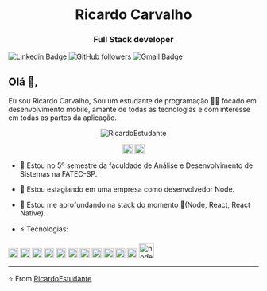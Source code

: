 <h1 align="center">Ricardo Carvalho</h1>
<h3 align="center">Full Stack developer</h3>

[![Linkedin Badge](https://img.shields.io/badge/-Ricardo-blue?style=flat-square&logo=Linkedin&logoColor=white&link=https://www.linkedin.com/in/ricardo-carvalho-ba865a123/)](https://www.linkedin.com/in/ricardo-carvalho-ba865a123/) 
 <a href="https://github.com/RicardoEstudante">
    <img alt="GitHub followers" src="https://img.shields.io/github/followers/RicardoEstudante?label=Ricardo&style=social">
 </a>
[![Gmail Badge](https://img.shields.io/badge/-Gmail.com-c14438?style=flat-square&logo=Gmail&logoColor=white&link=mailto:ricardocarvalho606@gmail.com)](mailto:ricardocarvalho606@gmail.com)

## Olá 👋, 
Eu sou Ricardo Carvalho, Sou um estudante de programação 👨‍💻 focado em desenvolvimento mobile, amante de todas as tecnólogias e com interesse em todas as partes da aplicação. 

<p align="center"> <img src="https://github-readme-stats.vercel.app/api?username=RicardoEstudante&show_icons=true" alt="RicardoEstudante" /> </p>
<p align="center">
<a href="https://www.linkedin.com/in/ricardo-carvalho-ba865a123/" target="blank"><img align="center" src="https://cdn.jsdelivr.net/npm/simple-icons@3.0.1/icons/linkedin.svg" alt="ricardo carvalho" height="20" width="20" /></a>
<a href="https://www.facebook.com/ricardo2010carvalho/" target="blank"><img align="center" src="https://cdn.jsdelivr.net/npm/simple-icons@3.0.1/icons/facebook.svg" alt="https://www.linkedin.com/in/ricardo-carvalho-ba865a123/" height="20" width="20" /></a>
</p>


- 💬 Estou no 5º semestre da faculdade de Análise e Desenvolvimento de Sistemas na FATEC-SP.

- 🔭 Estou estagiando em uma empresa como desenvolvedor Node.

- :book: Estou me aprofundando na stack do momento :rocket:(Node, React, React Native).

- <p align="left">⚡ Tecnologias: 
 <img src="https://image.flaticon.com/icons/png/512/1183/1183672.png" alt="react" width="20" height="20"/> 
 <img src="https://konpa.github.io/devicon/devicon.git/icons/bootstrap/bootstrap-plain.svg" alt="bootstrap" width="20" height="20"/> 
 <img src="https://image.flaticon.com/icons/svg/919/919826.svg" alt="css3" width="20" height="20"/> 
 <img src="https://image.flaticon.com/icons/svg/919/919827.svg" alt="html5" width="20" height="20"/> 
 <img src="https://image.flaticon.com/icons/svg/226/226777.svg" alt="java" width="20" height="20"/> 
 <img src="https://image.flaticon.com/icons/svg/919/919828.svg" alt="javascript" width="20" height="20"/> 
 <img src="https://image.flaticon.com/icons/png/512/919/919832.png" alt="typescript" width="20" height="20"/>
 <img src="https://konpa.github.io/devicon/devicon.git/icons/mongodb/mongodb-original-wordmark.svg" alt="mongodb" width="20" height="20"/>
 <img src="https://image.flaticon.com/icons/svg/2772/2772128.svg" alt="sql" width="20" height="20"/> 
 <img src="https://image.flaticon.com/icons/svg/919/919830.svg" alt="php" width="20" height="20"/> 
 <img src="https://konpa.github.io/devicon/devicon.git/icons/postgresql/postgresql-original-wordmark.svg" alt="postgresql" width="20" height="20"/> 
 <img src="https://cdn4.iconfinder.com/data/icons/logos-and-brands/512/233_Node_Js_logo-256.png" alt="nodejs" width="30" height="30"/></p>

---
⭐️ From [RicardoEstudante](https://github.com/RicardoEstudante)
